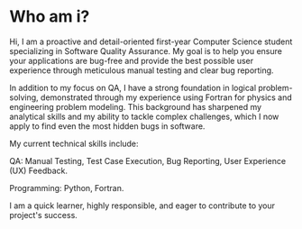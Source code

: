 # Who am i?
Hi, I am a proactive and detail-oriented first-year Computer Science student specializing in Software Quality Assurance. My goal is to help you ensure your applications are bug-free and provide the best possible user experience through meticulous manual testing and clear bug reporting.

In addition to my focus on QA, I have a strong foundation in logical problem-solving, demonstrated through my experience using Fortran for physics and engineering problem modeling. This background has sharpened my analytical skills and my ability to tackle complex challenges, which I now apply to find even the most hidden bugs in software.

My current technical skills include:

QA: Manual Testing, Test Case Execution, Bug Reporting, User Experience (UX) Feedback.

Programming: Python, Fortran.

I am a quick learner, highly responsible, and eager to contribute to your project's success.
